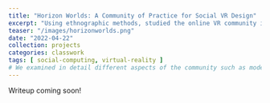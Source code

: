 ```yaml
---
title: "Horizon Worlds: A Community of Practice for Social VR Design"
excerpt: "Using ethnographic methods, studied the online VR community in Horizon Worlds. Based on observational reports and interviews, we found the creative community of world designers to be a prototypical community of practice for designing social VR experiences."
teaser: "/images/horizonworlds.png"
date: "2022-04-22"
collection: projects
categories: classwork
tags: [ social-computing, virtual-reality ]
# We examined in detail different aspects of the community such as moderation and social roles based on Amy Jo Kim's community design principles.
---
```


Writeup coming soon!
